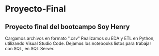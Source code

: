 # Proyecto-Final
## Proyecto final del bootcampo Soy Henry
Cargamos archivos en formato ".csv"
Realizamos su EDA y ETL en Python, utilizando Visual Studio Code.
Dejamos los notebooks listos para trabajar con SQL, en SQL Server.
